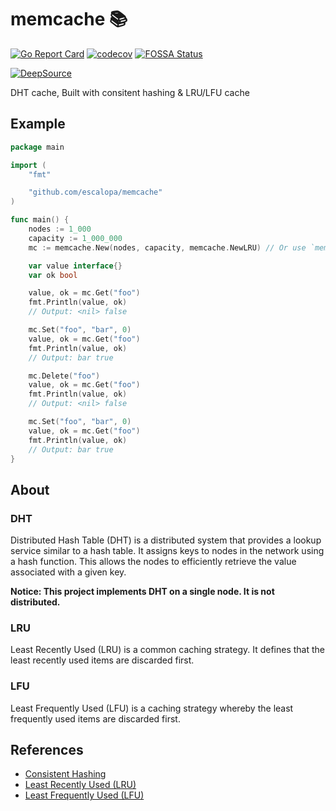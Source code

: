 # memcache 📚

[![Go Report Card](https://goreportcard.com/badge/github.com/escalopa/memcache)](https://goreportcard.com/report/github.com/escalopa/memcache) [![codecov](https://codecov.io/gh/escalopa/memcache/branch/main/graph/badge.svg?token=GYCQFM7WUM)](https://codecov.io/gh/escalopa/memcache) [![FOSSA Status](https://app.fossa.com/api/projects/git%2Bgithub.com%2Fescalopa%2Fmemcache.svg?type=shield)](https://app.fossa.com/projects/git%2Bgithub.com%2Fescalopa%2Fmemcache?ref=badge_shield)

[![DeepSource](https://app.deepsource.com/gh/escalopa/memcache.svg/?label=active+issues&show_trend=true&token=le3CGl9jnv3HKOckiiT5r1pE)](https://app.deepsource.com/gh/escalopa/memcache/?ref=repository-badge)

DHT cache, Built with consitent hashing &amp; LRU/LFU cache

## Example

```go
package main

import (
	"fmt"

	"github.com/escalopa/memcache"
)

func main() {
	nodes := 1_000
	capacity := 1_000_000
	mc := memcache.New(nodes, capacity, memcache.NewLRU) // Or use `memcache.NewLFU`

	var value interface{}
	var ok bool

	value, ok = mc.Get("foo")
	fmt.Println(value, ok)
	// Output: <nil> false

	mc.Set("foo", "bar", 0)
	value, ok = mc.Get("foo")
	fmt.Println(value, ok)
	// Output: bar true

	mc.Delete("foo")
	value, ok = mc.Get("foo")
	fmt.Println(value, ok)
	// Output: <nil> false

	mc.Set("foo", "bar", 0)
	value, ok = mc.Get("foo")
	fmt.Println(value, ok)
	// Output: bar true
}

```

## About 

### DHT

Distributed Hash Table (DHT) is a distributed system that provides a lookup service similar to a hash table. It assigns keys to nodes in the network using a hash function. This allows the nodes to efficiently retrieve the value associated with a given key.

**Notice: This project implements DHT on a single node. It is not distributed.**

### LRU

Least Recently Used (LRU) is a common caching strategy. It defines that the least recently used items are discarded first.

### LFU

Least Frequently Used (LFU) is a caching strategy whereby the least frequently used items are discarded first.

## References

- [Consistent Hashing](https://en.wikipedia.org/wiki/Consistent_hashing)
- [Least Recently Used (LRU)](https://en.wikipedia.org/wiki/Cache_replacement_policies#Least_recently_used_(LRU))
- [Least Frequently Used (LFU)](https://en.wikipedia.org/wiki/Cache_replacement_policies#Least-frequently_used_(LFU))